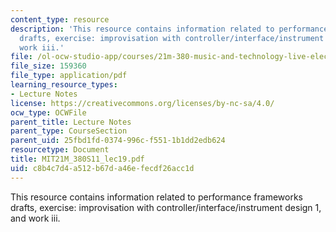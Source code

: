 ```yaml
---
content_type: resource
description: 'This resource contains information related to performance frameworks
  drafts, exercise: improvisation with controller/interface/instrument design 1, and
  work iii.'
file: /ol-ocw-studio-app/courses/21m-380-music-and-technology-live-electronics-performance-practices-spring-2011/c8b4c7d4a512b67da46efecdf26acc1d_MIT21M_380S11_lec19.pdf
file_size: 159360
file_type: application/pdf
learning_resource_types:
- Lecture Notes
license: https://creativecommons.org/licenses/by-nc-sa/4.0/
ocw_type: OCWFile
parent_title: Lecture Notes
parent_type: CourseSection
parent_uid: 25fbd1fd-0374-996c-f551-1b1dd2edb624
resourcetype: Document
title: MIT21M_380S11_lec19.pdf
uid: c8b4c7d4-a512-b67d-a46e-fecdf26acc1d
---
```

This resource contains information related to performance frameworks drafts, exercise: improvisation with controller/interface/instrument design 1, and work iii.